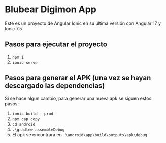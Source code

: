 # Blubear Digimon App
Este es un proyecto de Angular Ionic en su última versión con Angular 17 y Ionic 7.5
## Pasos para ejecutar el proyecto
1. `npm i`
2. `ionic serve`
## Pasos para generar el APK (una vez se hayan descargado las dependencias)
Si se hace algun cambio, para generar una nueva apk se siguen estos pasos:
1. `ionic build --prod`
2. `npx cap copy`
3. `cd android`
4. `.\gradlew assembleDebug`
5. El apk se encontrará en `.\android\app\build\outputs\apk\debug`

